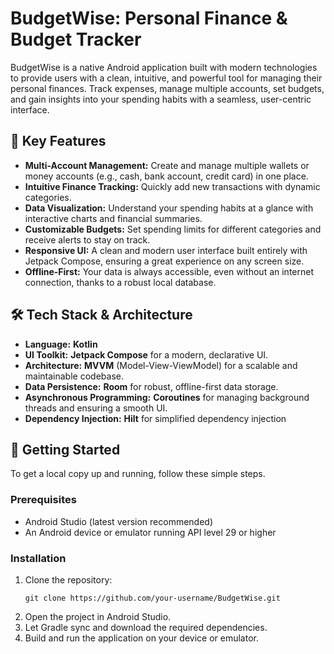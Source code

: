 # BudgetWise: Personal Finance & Budget Tracker

BudgetWise is a native Android application built with modern technologies to provide users with a clean, intuitive, and powerful tool for managing their personal finances. Track expenses, manage multiple accounts, set budgets, and gain insights into your spending habits with a seamless, user-centric interface.

## 🌟 Key Features

*   **Multi-Account Management:** Create and manage multiple wallets or money accounts (e.g., cash, bank account, credit card) in one place.
*   **Intuitive Finance Tracking:** Quickly add new transactions with dynamic categories.
*   **Data Visualization:** Understand your spending habits at a glance with interactive charts and financial summaries.
*   **Customizable Budgets:** Set spending limits for different categories and receive alerts to stay on track.
*   **Responsive UI:** A clean and modern user interface built entirely with Jetpack Compose, ensuring a great experience on any screen size.
*   **Offline-First:** Your data is always accessible, even without an internet connection, thanks to a robust local database.

## 🛠️ Tech Stack & Architecture

*   **Language:** **Kotlin**
*   **UI Toolkit:** **Jetpack Compose** for a modern, declarative UI.
*   **Architecture:** **MVVM** (Model-View-ViewModel) for a scalable and maintainable codebase.
*   **Data Persistence:** **Room** for robust, offline-first data storage.
*   **Asynchronous Programming:** **Coroutines** for managing background threads and ensuring a smooth UI.
*   **Dependency Injection:** **Hilt** for simplified dependency injection

## 🚀 Getting Started

To get a local copy up and running, follow these simple steps.

### Prerequisites

*   Android Studio (latest version recommended)
*   An Android device or emulator running API level 29 or higher

### Installation

1.  Clone the repository:
    ```
    git clone https://github.com/your-username/BudgetWise.git
    ```
2.  Open the project in Android Studio.
3.  Let Gradle sync and download the required dependencies.
4.  Build and run the application on your device or emulator.
